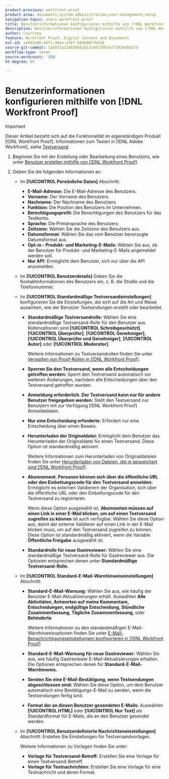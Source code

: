 ```yaml
---
product-previous: workfront-proof
product-area: documents;system-administration;user-management;setup
navigation-topic: users-workfront-proof
title: Benutzerinformationen konfigurieren mithilfe von [!DNL Workfront Proof]
description: Benutzerinformationen konfigurieren mithilfe von [!DNL Workfront Proof]
author: Courtney
feature: Workfront Proof, Digital Content and Documents
exl-id: ae8d3a96-ebf1-48ee-a7b7-50d69bffbd36
source-git-commit: 1a85f2a214036b62d13cb01f0b7a77392648a5fd
workflow-type: tm+mt
source-wordcount: '558'
ht-degree: 0%

---
```


# Benutzerinformationen konfigurieren mithilfe von [!DNL Workfront Proof]

>[!IMPORTANT]
>
>Dieser Artikel bezieht sich auf die Funktionalität im eigenständigen Produkt [!DNL Workfront Proof]. Informationen zum Testen in [!DNL Adobe Workfront], siehe [Testversand](../../../review-and-approve-work/proofing/proofing.md).

1. Beginnen Sie mit der Erstellung oder Bearbeitung eines Benutzers, wie unter [Benutzer erstellen mithilfe von [!DNL Workfront Proof]](../../../workfront-proof/wp-mnguserscontacts/users/create-users.md).
1. Geben Sie die folgenden Informationen an:

   * Im **[!UICONTROL Persönliche Daten]** Abschnitt:

      * **E-Mail-Adresse:** Die E-Mail-Adresse des Benutzers.
      * **Vorname:** Der Vorname des Benutzers.
      * **Nachname:** Der Nachname des Benutzers.
      * **Funktion:** Die Position des Benutzers im Unternehmen.
      * **Berechtigungsprofil:** Die Berechtigungen des Benutzers für das Testkonto.
      * **Sprache:** Die Primärsprache des Benutzers.
      * **Zeitzone:** Wählen Sie die Zeitzone des Benutzers aus.
      * **Datumsformat:** Wählen Sie das vom Benutzer bevorzugte Datumsformat aus.
      * **Opt-in - Produkt- und Marketing-E-Mails:** Wählen Sie aus, ob der Benutzer für Produkt- und Marketing-E-Mails angemeldet werden soll.
      * **Nur API:** Ermöglicht dem Benutzer, sich nur über die API anzumelden.
   * Im **[!UICONTROL Benutzerdetails]** Geben Sie die Kontaktinformationen des Benutzers ein, z. B. die Straße und die Telefonnummer.
   * Im **[!UICONTROL Standardmäßige Testversandeinstellungen]** konfigurieren Sie die Einstellungen, die sich auf die Art und Weise auswirken, wie der Benutzer Testsendungen erstellt oder bearbeitet.

      * **Standardmäßige Testversandrolle:** Wählen Sie eine standardmäßige Testversand-Rolle für den Benutzer aus. Rollenoptionen sind **[!UICONTROL Schreibgeschützt]**, **[!UICONTROL Überprüfer]**, **[!UICONTROL Genehmiger]**, **[!UICONTROL Überprüfer und Genehmiger]**, **[!UICONTROL Autor]** oder **[!UICONTROL Moderator]**.

         Weitere Informationen zu Testversandrollen finden Sie unter [Verwalten von Proof-Rollen in [!DNL Workfront Proof]](../../../workfront-proof/wp-work-proofsfiles/share-proofs-and-files/manage-proof-roles.md).

      * **Sperren Sie den Testversand, wenn alle Entscheidungen getroffen werden:** Sperrt den Testversand automatisch vor weiteren Änderungen, nachdem alle Entscheidungen über den Testversand getroffen wurden.
      * **Anmeldung erforderlich. Der Testversand kann nur für andere Benutzer freigegeben werden:** Stellt den Testversand nur Benutzern mit zur Verfügung [!DNL Workfront Proof] Anmeldedaten.
      * **Nur eine Entscheidung erforderte:** Erfordert nur eine Entscheidung über einen Beweis.
      * **Herunterladen der Originaldatei:** Ermöglicht dem Benutzer das Herunterladen der Originaldatei für einen Testversand. Diese Option ist standardmäßig aktiviert.

         Weitere Informationen zum Herunterladen von Originaldateien finden Sie unter [Herunterladen von Dateien, die in gespeichert sind [!DNL Workfront Proof]](../../../workfront-proof/wp-work-proofsfiles/manage-your-work/download-files-stored.md).

         <!--      
        <li data-mc-conditions="QuicksilverOrClassic.Draft mode"><strong>Public sharing. The proof can be shared via a public URL or embedded code:</strong>Enables the user to share proofs via a public URL or embed code.<br>This option is enabled by default but is not available if the&nbsp;<strong>Login required</strong>option is selected.<br>For more information on sharing proofs, see "<a href="../../../workfront-proof/wp-work-proofsfiles/share-proofs-and-files/share-public-url.md" class="MCXref xref" xrefformat="{para}">Share the Public URL in Workfront Proof</a>."</li>      
        -->

      * **Abonnement. Personen können sich über die öffentliche URL oder den Einbettungscode für den Testversand anmelden:** Ermöglicht es externen Validierern der Organisation, sich über die öffentliche URL oder den Einbettungscode für den Testversand zu registrieren.

         Wenn diese Option ausgewählt ist, **Abonnenten müssen auf einen Link in einer E-Mail klicken, um auf einen Testversand zugreifen zu können** ist auch verfügbar. Wählen Sie diese Option aus, damit der externe Validierer auf einen Link in der E-Mail klicken muss, um auf den Testversand zugreifen zu können.
Diese Option ist standardmäßig aktiviert, wenn die Variable **Öffentliche Freigabe** ausgewählt ist.

      * **Standardrolle für neue Gastreviewer:** Wählen Sie eine standardmäßige Testversand-Rolle für Gastreviewer aus. Die Optionen entsprechen denen unter **Standardmäßige Testversand-Rolle.**
   * Im **[!UICONTROL Standard-E-Mail-Warnhinweiseinstellungen]** Abschnitt:

      * **Standard-E-Mail-Warnung:** Wählen Sie aus, wie häufig der Benutzer E-Mail-Aktualisierungen erhält. Auswählen **Alle Aktivitäten, Antworten auf meine Kommentare, Entscheidungen, endgültige Entscheidung, Stündliche Zusammenfassung, Tägliche Zusammenfassung,** oder **Behinderte**.

         Weitere Informationen zu den standardmäßigen E-Mail-Warnhinweisoptionen finden Sie unter [E-Mail-Benachrichtigungseinstellungen konfigurieren in [!DNL Workfront Proof]](../../../workfront-proof/wp-emailsntfctns/email-alerts/config-email-notification-settings-wp.md)

      * **Standard-E-Mail-Warnung für neue Gastreviewer:** Wählen Sie aus, wie häufig Gastreviewer E-Mail-Aktualisierungen erhalten. Die Optionen entsprechen denen für **Standard-E-Mail-Warnhinweis.**

      * **Senden Sie eine E-Mail-Bestätigung, wenn Testsendungen abgeschlossen sind:** Wählen Sie diese Option, um dem Benutzer automatisch eine Bestätigungs-E-Mail zu senden, wenn die Testsendungen fertig sind.
      * **Format der an diesen Benutzer gesendeten E-Mails:** Auswählen **[!UICONTROL HTML]** oder **[!UICONTROL Nur Text]** als Standardformat für E-Mails, die an den Benutzer gesendet werden.
   * Im **[!UICONTROL Benutzerdefinierte Nachrichteneinstellungen]** Abschnitt: Erstellen Sie Einstellungen für Testversandvorlagen.

      Weitere Informationen zu Vorlagen finden Sie unter:

      * **Vorlage für Testversand-Betreff:** Erstellen Sie eine Vorlage für einen Testversand-Betreff.
      * **Vorlage für Testnachrichten:** Erstellen Sie eine Vorlage für eine Testnachricht und deren Format.
